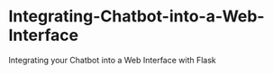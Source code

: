 # Integrating-Chatbot-into-a-Web-Interface
Integrating your Chatbot into a Web Interface with Flask
